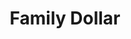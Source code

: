 ---
title: "Family Dollar"
url: /tucson/family-dollar-north-campbell-avenue/
shop: variety store
---